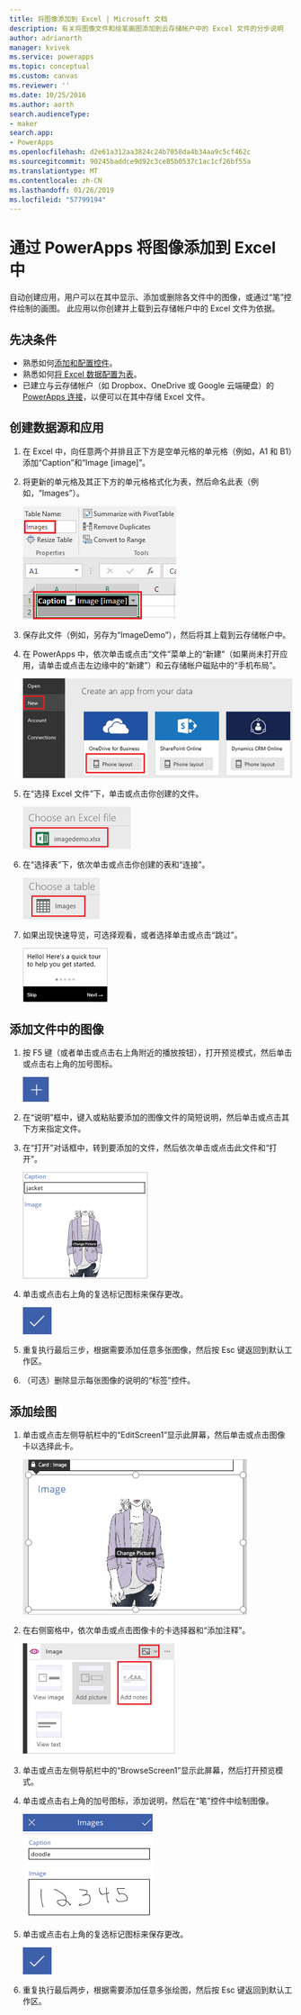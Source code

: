 ```yaml
---
title: 将图像添加到 Excel | Microsoft 文档
description: 有关将图像文件和绘笔画图添加到云存储帐户中的 Excel 文件的分步说明
author: adrianorth
manager: kvivek
ms.service: powerapps
ms.topic: conceptual
ms.custom: canvas
ms.reviewer: ''
ms.date: 10/25/2016
ms.author: aorth
search.audienceType:
- maker
search.app:
- PowerApps
ms.openlocfilehash: d2e61a312aa3824c24b7058da4b34aa9c5cf462c
ms.sourcegitcommit: 90245baddce9d92c3ce85b0537c1ac1cf26bf55a
ms.translationtype: MT
ms.contentlocale: zh-CN
ms.lasthandoff: 01/26/2019
ms.locfileid: "57799194"
---
```

# <a name="add-images-to-excel-from-powerapps"></a>通过 PowerApps 将图像添加到 Excel 中
自动创建应用，用户可以在其中显示、添加或删除各文件中的图像，或通过“笔”控件绘制的画图。 此应用以你创建并上载到云存储帐户中的 Excel 文件为依据。

## <a name="prerequisites"></a>先决条件

* 熟悉如何[添加和配置控件](add-configure-controls.md)。
* 熟悉如何[将 Excel 数据配置为表](https://support.office.com/article/Format-an-Excel-table-6789619F-C889-495C-99C2-2F971C0E2370?ui=en-US&rs=en-US&ad=US)。
* 已建立与云存储帐户（如 Dropbox、OneDrive 或 Google 云端硬盘）的 [PowerApps 连接](add-data-connection.md)，以便可以在其中存储 Excel 文件。

## <a name="create-the-data-source-and-the-app"></a>创建数据源和应用
1. 在 Excel 中，向任意两个并排且正下方是空单元格的单元格（例如，A1 和 B1）添加“Caption”和“Image [image]”。
2. 将更新的单元格及其正下方的单元格格式化为表，然后命名此表（例如，“Images”）。
   
    ![创建表](./media/add-images-to-excel/create-table.png)
3. 保存此文件（例如，另存为“ImageDemo”），然后将其上载到云存储帐户中。
4. 在 PowerApps 中，依次单击或点击“文件”菜单上的“新建”（如果尚未打开应用，请单击或点击左边缘中的“新建”）和云存储帐户磁贴中的“手机布局”。
   
    ![选择云存储帐户](./media/add-images-to-excel/select-account.png)
5. 在“选择 Excel 文件”下，单击或点击你创建的文件。
   
    ![选择你创建的工作簿](./media/add-images-to-excel/select-workbook.png)
6. 在“选择表”下，依次单击或点击你创建的表和“连接”。
   
    ![选择你创建的表](./media/add-images-to-excel/select-table.png)
7. 如果出现快速导览，可选择观看，或者选择单击或点击“跳过”。
   
    ![快速导览功能的第一屏](./media/add-images-to-excel/quick-tour.png)

## <a name="add-an-image-from-a-file"></a>添加文件中的图像
1. 按 F5 键（或者单击或点击右上角附近的播放按钮），打开预览模式，然后单击或点击右上角的加号图标。
   
    ![加号图标](./media/add-images-to-excel/plus-icon.png)
2. 在“说明”框中，键入或粘贴要添加的图像文件的简短说明，然后单击或点击其下方来指定文件。
3. 在“打开”对话框中，转到要添加的文件，然后依次单击或点击此文件和“打开”。
   
    ![添加说明和图像](./media/add-images-to-excel/add-image.png)
4. 单击或点击右上角的复选标记图标来保存更改。
   
    ![保存更改](./media/add-images-to-excel/checkmark-icon.png)
5. 重复执行最后三步，根据需要添加任意多张图像，然后按 Esc 键返回到默认工作区。
6. （可选）删除显示每张图像的说明的“标签”控件。

## <a name="add-a-drawing"></a>添加绘图
1. 单击或点击左侧导航栏中的“EditScreen1”显示此屏幕，然后单击或点击图像卡以选择此卡。
   
    ![选择图像卡](./media/add-images-to-excel/select-card.png)
2. 在右侧窗格中，依次单击或点击图像卡的卡选择器和“添加注释”。
   
    ![添加注释](./media/add-images-to-excel/add-notes.png)
3. 单击或点击左侧导航栏中的“BrowseScreen1”显示此屏幕，然后打开预览模式。
4. 单击或点击右上角的加号图标，添加说明，然后在“笔”控件中绘制图像。
   
    ![绘制图像](./media/add-images-to-excel/draw-picture.png)
5. 单击或点击右上角的复选标记图标来保存更改。
   
    ![保存更改](./media/add-images-to-excel/checkmark-icon.png)
6. 重复执行最后两步，根据需要添加任意多张绘图，然后按 Esc 键返回到默认工作区。

